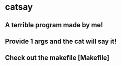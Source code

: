 # catsay

## A terrible program made by me!

## Provide 1 args and the cat will say it!

## Check out the makefile [Makefile]
